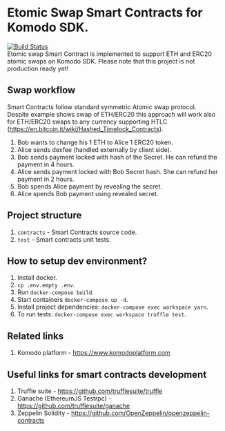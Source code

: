 # Etomic Swap Smart Contracts for Komodo SDK.
[![Build Status](https://travis-ci.org/artemii235/etomic-swap.svg?branch=master)](https://travis-ci.org/artemii235/etomic-swap)  
Etomic swap Smart Contract is implemented to support ETH and ERC20 atomic swaps on Komodo SDK.
Please note that this project is not production ready yet!

## Swap workflow
Smart Contracts follow standard symmetric Atomic swap protocol.  
Despite example shows swap of ETH/ERC20 this approach will work also for ETH/ERC20 swaps to any currency supporting HTLC (https://en.bitcoin.it/wiki/Hashed_Timelock_Contracts).  

1. Bob wants to change his 1 ETH to Alice 1 ERC20 token.
1. Alice sends dexfee (handled externally by client side).
1. Bob sends payment locked with hash of the Secret. He can refund the payment in 4 hours.
1. Alice sends payment locked with Bob Secret hash. She can refund her payment in 2 hours.
1. Bob spends Alice payment by revealing the secret.
1. Alice spends Bob payment using revealed secret.

## Project structure

1. `contracts` - Smart Contracts source code.
1. `test` - Smart contracts unit tests.

## How to setup dev environment?

1. Install docker.
1. `cp .env.empty .env`.
1. Run `docker-compose build`.
1. Start containers `docker-compose up -d`.
1. Install project dependencies: `docker-compose exec workspace yarn`.
1. To run tests: `docker-compose exec workspace truffle test`.

## Related links

1. Komodo platform - https://www.komodoplatform.com

## Useful links for smart contracts development

1. Truffle suite - https://github.com/trufflesuite/truffle
1. Ganache (EthereumJS Testrpc) - https://github.com/trufflesuite/ganache
1. Zeppelin Solidity - https://github.com/OpenZeppelin/openzeppelin-contracts
